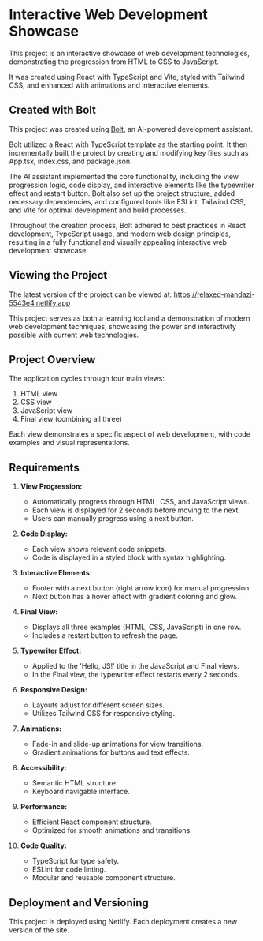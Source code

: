 # Interactive Web Development Showcase

This project is an interactive showcase of web development technologies, demonstrating the progression from HTML to CSS to JavaScript. 

It was created using React with TypeScript and Vite, styled with Tailwind CSS, and enhanced with animations and interactive elements.

## Created with Bolt
This project was created using [Bolt](https://bolt.new/), an AI-powered development assistant.

Bolt utilized a React with TypeScript template as the starting point. It then incrementally built the project by creating and modifying key files such as App.tsx, index.css, and package.json. 

The AI assistant implemented the core functionality, including the view progression logic, code display, and interactive elements like the typewriter effect and restart button. Bolt also set up the project structure, added necessary dependencies, and configured tools like ESLint, Tailwind CSS, and Vite for optimal development and build processes. 

Throughout the creation process, Bolt adhered to best practices in React development, TypeScript usage, and modern web design principles, resulting in a fully functional and visually appealing interactive web development showcase.

## Viewing the Project

The latest version of the project can be viewed at: https://relaxed-mandazi-5543e4.netlify.app

This project serves as both a learning tool and a demonstration of modern web development techniques, showcasing the power and interactivity possible with current web technologies.

## Project Overview

The application cycles through four main views:

1. HTML view
2. CSS view
3. JavaScript view
4. Final view (combining all three)

Each view demonstrates a specific aspect of web development, with code examples and visual representations.

## Requirements

1. **View Progression:**
   - Automatically progress through HTML, CSS, and JavaScript views.
   - Each view is displayed for 2 seconds before moving to the next.
   - Users can manually progress using a next button.

2. **Code Display:**
   - Each view shows relevant code snippets.
   - Code is displayed in a styled block with syntax highlighting.

3. **Interactive Elements:**
   - Footer with a next button (right arrow icon) for manual progression.
   - Next button has a hover effect with gradient coloring and glow.

4. **Final View:**
   - Displays all three examples (HTML, CSS, JavaScript) in one row.
   - Includes a restart button to refresh the page.

5. **Typewriter Effect:**
   - Applied to the 'Hello, JS!' title in the JavaScript and Final views.
   - In the Final view, the typewriter effect restarts every 2 seconds.

6. **Responsive Design:**
   - Layouts adjust for different screen sizes.
   - Utilizes Tailwind CSS for responsive styling.

7. **Animations:**
   - Fade-in and slide-up animations for view transitions.
   - Gradient animations for buttons and text effects.

8. **Accessibility:**
   - Semantic HTML structure.
   - Keyboard navigable interface.

9. **Performance:**
   - Efficient React component structure.
   - Optimized for smooth animations and transitions.

10. **Code Quality:**
    - TypeScript for type safety.
    - ESLint for code linting.
    - Modular and reusable component structure.

## Deployment and Versioning

This project is deployed using Netlify. Each deployment creates a new version of the site.
